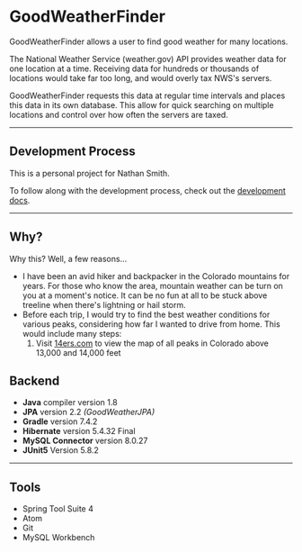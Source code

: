 # GoodWeatherFinder

GoodWeatherFinder allows a user to find good weather for many locations.

The National Weather Service (weather.gov) API provides weather data for one location at a time. Receiving data for hundreds or thousands of locations would take far too long, and would overly tax NWS's servers.

GoodWeatherFinder requests this data at regular time intervals and places this data in its own database. This allow for quick searching on multiple locations and control over how often the servers are taxed.

<hr>

## Development Process

This is a personal project for Nathan Smith.

To follow along with the development process, check out the [development docs](docs/development).

<hr>

## Why?

Why this? Well, a few reasons...
- I have been an avid hiker and backpacker in the Colorado mountains for years.  For those who know the area, mountain weather can be turn on you at a moment's notice. It can be no fun at all to be stuck above treeline when there's lightning or hail storm.
- Before each trip, I would try to find the best weather conditions for various peaks, considering how far I wanted to drive from home.  This would include many steps:
	1. Visit [14ers.com](http://www.14ers.com) to view the map of all peaks in Colorado above 13,000 and 14,000 feet

## Backend
- **Java** compiler version 1.8
- **JPA** version 2.2 *(GoodWeatherJPA)*
- **Gradle** version 7.4.2
- **Hibernate** version 5.4.32 Final
- **MySQL Connector** version 8.0.27
- **JUnit5** Version 5.8.2

<hr>

## Tools
- Spring Tool Suite 4
- Atom
- Git
- MySQL Workbench
